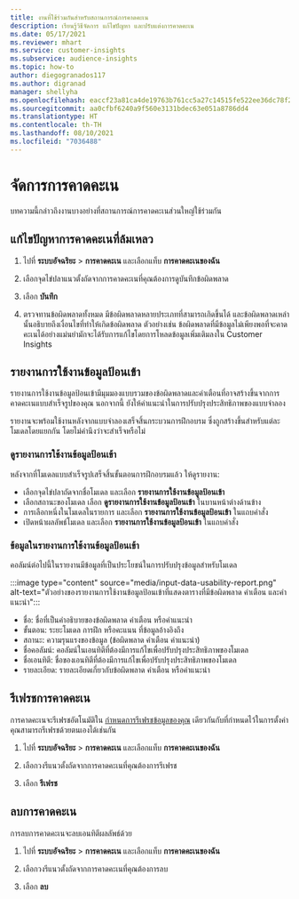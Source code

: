 ```yaml
---
title: งานที่ใช้ร่วมกันสำหรับสถานการณ์การคาดคะเน
description: เรียนรู้วิธีจัดการ แก้ไขปัญหา และปรับแต่งการคาดคะเน
ms.date: 05/17/2021
ms.reviewer: mhart
ms.service: customer-insights
ms.subservice: audience-insights
ms.topic: how-to
author: diegogranados117
ms.author: digranad
manager: shellyha
ms.openlocfilehash: eaccf23a81ca4de19763b761cc5a27c14515fe522ee36dc78f294208b681966e
ms.sourcegitcommit: aa0cfbf6240a9f560e3131bdec63e051a8786dd4
ms.translationtype: HT
ms.contentlocale: th-TH
ms.lasthandoff: 08/10/2021
ms.locfileid: "7036488"
---
```

# <a name="manage-predictions"></a>จัดการการคาดคะเน

บทความนี้กล่าวถึงงานบางอย่างที่สถานการณ์การคาดคะเนส่วนใหญ่ใช้ร่วมกัน

## <a name="troubleshoot-a-failed-prediction"></a>แก้ไขปัญหาการคาดคะเนที่ล้มเหลว

1. ไปที่ **ระบบอัจฉริยะ** > **การคาดคะเน** และเลือกแท็บ **การคาดคะเนของฉัน**

1. เลือกจุดไข่ปลาแนวตั้งถัดจากการคาดคะเนที่คุณต้องการดูบันทึกข้อผิดพลาด

1. เลือก **บันทึก**

1. ตรวจทานข้อผิดพลาดทั้งหมด มีข้อผิดพลาดหลายประเภทที่สามารถเกิดขึ้นได้ และข้อผิดพลาดเหล่านั้นอธิบายถึงเงื่อนไขที่ทำให้เกิดข้อผิดพลาด ตัวอย่างเช่น ข้อผิดพลาดที่มีข้อมูลไม่เพียงพอที่จะคาดคะเนได้อย่างแม่นยำมักจะได้รับการแก้ไขโดยการโหลดข้อมูลเพิ่มเติมลงใน Customer Insights

## <a name="input-data-usability-report"></a>รายงานการใช้งานข้อมูลป้อนเข้า

รายงานการใช้งานข้อมูลป้อนเข้ามีมุมมองแบบรวมของข้อผิดพลาดและคำเตือนที่อาจสร้างขึ้นจากการคาดคะเนแบบสำเร็จรูปของคุณ นอกจากนี้ ยังให้คำแนะนำในการปรับปรุงประสิทธิภาพของแบบจำลอง

รายงานจะพร้อมใช้งานหลังจากแบบจำลองเสร็จสิ้นกระบวนการฝึกอบรม ซึ่งถูกสร้างขึ้นสำหรับแต่ละโมเดลโดยแยกกัน โดยไม่คำนึงว่าจะสำเร็จหรือไม่

### <a name="view-the-input-data-usability-report"></a>ดูรายงานการใช้งานข้อมูลป้อนเข้า

หลังจากที่โมเดลแบบสำเร็จรูปเสร็จสิ้นขั้นตอนการฝึกอบรมแล้ว ให้ดูรายงาน:
- เลือกจุดไข่ปลาถัดจากชื่อโมเดล และเลือก **รายงานการใช้งานข้อมูลป้อนเข้า**
- เลือกสถานะของโมเดล เลือก **ดูรายงานการใช้งานข้อมูลป้อนเข้า** ในบานหน้าต่างด้านข้าง
- การเลือกหนึ่งในโมเดลในรายการ และเลือก **รายงานการใช้งานข้อมูลป้อนเข้า** ในแถบคำสั่ง
- เปิดหน้าผลลัพธ์โมเดล และเลือก **รายงานการใช้งานข้อมูลป้อนเข้า** ในแถบคำสั่ง

### <a name="information-in-the-input-data-usability-report"></a>ข้อมูลในรายงานการใช้งานข้อมูลป้อนเข้า

คอลัมน์ต่อไปนี้ในรายงานมีข้อมูลที่เป็นประโยชน์ในการปรับปรุงข้อมูลสำหรับโมเดล

:::image type="content" source="media/input-data-usability-report.png" alt-text="ตัวอย่างของรายงานการใช้งานข้อมูลป้อนเข้าที่แสดงตารางที่มีข้อผิดพลาด คำเตือน และคำแนะนำ":::

- ชื่อ: ชื่อที่เป็นคำอธิบายของข้อผิดพลาด คำเตือน หรือคำแนะนำ
- ขั้นตอน: ระยะโมเดล การฝึก หรือคะแนน ที่ข้อมูลอ้างอิงถึง
- สถานะ: ความรุนแรงของข้อมูล (ข้อผิดพลาด คำเตือน คำแนะนำ)
- ชื่อคอลัมน์: คอลัมน์ในเอนทิตีที่ต้องมีการแก้ไขเพื่อปรับปรุงประสิทธิภาพของโมเดล
- ชื่อเอนทิตี: ชื่อของเอนทิตีที่ต้องมีการแก้ไขเพื่อปรับปรุงประสิทธิภาพของโมเดล
- รายละเอียด: รายละเอียดเกี่ยวกับข้อผิดพลาด คำเตือน หรือคำแนะนำ

## <a name="refresh-a-prediction"></a>รีเฟรชการคาดคะเน

การคาดคะเนจะรีเฟรชอัตโนมัติใน [กำหนดการรีเฟรชข้อมูลของคุณ](system.md#schedule-tab) เดียวกันกับที่กำหนดไว้ในการตั้งค่า คุณสามารถรีเฟรชด้วยตนเองได้เช่นกัน

1. ไปที่ **ระบบอัจฉริยะ** > **การคาดคะเน** และเลือกแท็บ **การคาดคะเนของฉัน**

1. เลือกวงรีแนวตั้งถัดจากการคาดคะเนที่คุณต้องการรีเฟรช

1. เลือก **รีเฟรช**

## <a name="delete-a-prediction"></a>ลบการคาดคะเน

การลบการคาดคะเนจะลบเอนทิตีผลลัพธ์ด้วย

1. ไปที่ **ระบบอัจฉริยะ** > **การคาดคะเน** และเลือกแท็บ **การคาดคะเนของฉัน**

1. เลือกวงรีแนวตั้งถัดจากการคาดคะเนที่คุณต้องการลบ

1. เลือก **ลบ**
